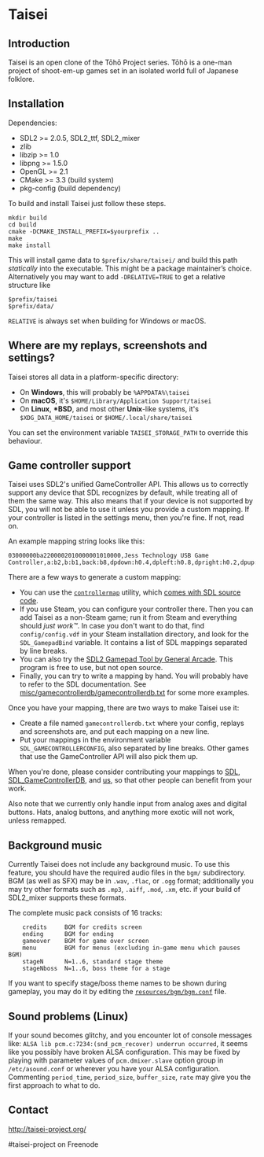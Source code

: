 # Taisei

## Introduction

Taisei is an open clone of the Tōhō Project series. Tōhō is a one-man project of
shoot-em-up games set in an isolated world full of Japanese folklore.

## Installation

Dependencies:
* SDL2 >= 2.0.5, SDL2\_ttf, SDL2\_mixer
* zlib
* libzip >= 1.0
* libpng >= 1.5.0
* OpenGL >= 2.1
* CMake >= 3.3 (build system)
* pkg-config (build dependency)

To build and install Taisei just follow these steps.

```
mkdir build
cd build
cmake -DCMAKE_INSTALL_PREFIX=$yourprefix ..
make
make install
```

This will install game data to `$prefix/share/taisei/` and build this path
_statically_ into the executable. This might be a package maintainer’s choice.
Alternatively you may want to add `-DRELATIVE=TRUE` to get a relative structure
like

```
$prefix/taisei
$prefix/data/
```

`RELATIVE` is always set when building for Windows or macOS.

## Where are my replays, screenshots and settings?

Taisei stores all data in a platform-specific directory:

* On **Windows**, this will probably be `%APPDATA%\taisei`
* On **macOS**, it's `$HOME/Library/Application Support/taisei`
* On **Linux**, **\*BSD**, and most other **Unix**-like systems, it's `$XDG_DATA_HOME/taisei` or `$HOME/.local/share/taisei`

You can set the environment variable `TAISEI_STORAGE_PATH` to override this behaviour.

## Game controller support

Taisei uses SDL2's unified GameController API. This allows us to correctly support any device that SDL recognizes by default, while treating all of them the same way. This also means that if your device is not supported by SDL, you will not be able to use it unless you provide a custom mapping. If your controller is listed in the settings menu, then you're fine. If not, read on.

An example mapping string looks like this:
```
03000000ba2200002010000001010000,Jess Technology USB Game Controller,a:b2,b:b1,back:b8,dpdown:h0.4,dpleft:h0.8,dpright:h0.2,dpup:h0.1,guide:,leftshoulder:b4,lefttrigger:b6,leftx:a0,lefty:a1,rightshoulder:b5,righttrigger:b7,rightx:a3,righty:a2,start:b9,x:b3,y:b0,
```

There are a few ways to generate a custom mapping:
* You can use the [`controllermap`](https://aur.archlinux.org/packages/controllermap) utility, which [comes with SDL source code](https://hg.libsdl.org/SDL/file/68a767ae3a88/test/controllermap.c).
* If you use Steam, you can configure your controller there. Then you can add Taisei as a non-Steam game; run it from Steam and everything should *just work™*. In case you don't want to do that, find `config/config.vdf` in your Steam installation directory, and look for the `SDL_GamepadBind` variable. It contains a list of SDL mappings separated by line breaks.
* You can also try the [SDL2 Gamepad Tool by General Arcade](http://www.generalarcade.com/gamepadtool/). This program is free to use, but not open source.
* Finally, you can try to write a mapping by hand. You will probably have to refer to the SDL documentation. See [misc/gamecontrollerdb/gamecontrollerdb.txt](gamecontrollerdb.txt) for some more examples.

Once you have your mapping, there are two ways to make Taisei use it:
* Create a file named `gamecontrollerdb.txt` where your config, replays and screenshots are, and put each mapping on a new line.
* Put your mappings in the environment variable `SDL_GAMECONTROLLERCONFIG`, also separated by line breaks. Other games that use the GameController API will also pick them up.

When you're done, please consider contributing your mappings to [SDL](https://libsdl.org/), [SDL_GameControllerDB](https://github.com/gabomdq/SDL_GameControllerDB), and [us](https://github.com/laochailan/taisei/issues), so that other people can benefit from your work.

Also note that we currently only handle input from analog axes and digital buttons. Hats, analog buttons, and anything more exotic will not work, unless remapped.

## Background music

Currently Taisei does not include any background music. To use this feature,
you should have the required audio files in the `bgm/` subdirectory.
BGM (as well as SFX) may be in `.wav`, `.flac`, or `.ogg` format; additionally
you may try other formats such as `.mp3`, `.aiff`, `.mod`, `.xm`, etc. if your
build of SDL2_mixer supports these formats.

The complete music pack consists of 16 tracks:
```
    credits     BGM for credits screen
    ending      BGM for ending
    gameover    BGM for game over screen
    menu        BGM for menus (excluding in-game menu which pauses BGM)
    stageN      N=1..6, standard stage theme
    stageNboss  N=1..6, boss theme for a stage
```

If you want to specify stage/boss theme names to be shown during gameplay, you
may do it by editing the [`resources/bgm/bgm.conf`](bgm/bgm.conf) file.

## Sound problems (Linux)

If your sound becomes glitchy, and you encounter lot of console messages like:
`ALSA lib pcm.c:7234:(snd_pcm_recover) underrun occurred`,
it seems like you possibly have broken ALSA configuration.
This may be fixed by playing with parameter values of `pcm.dmixer.slave` option
group in `/etc/asound.conf` or wherever you have your ALSA configuration.
Commenting `period_time`, `period_size`, `buffer_size`, `rate` may give you
the first approach to what to do.

## Contact

http://taisei-project.org/

\#taisei-project on Freenode
